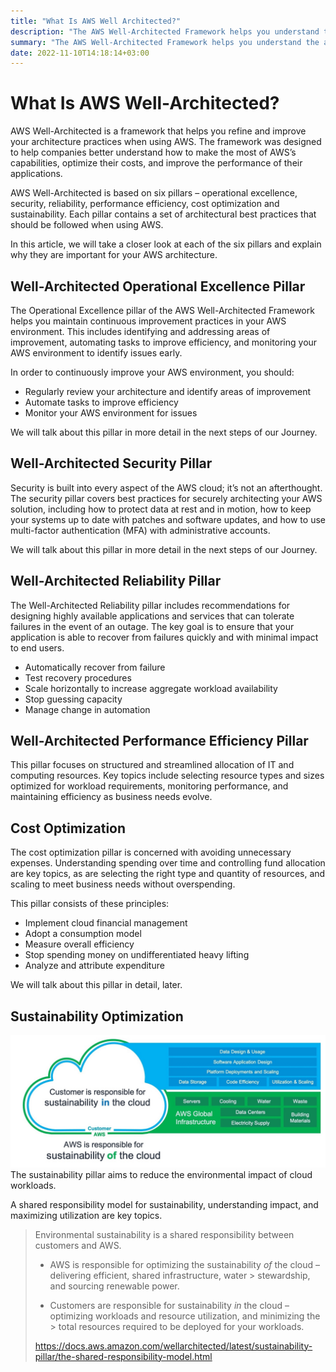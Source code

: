 ```yaml
---
title: "What Is AWS Well Architected?"
description: "The AWS Well-Architected Framework helps you understand the architectural principles of AWS and how they can be applied to design systems that are reliable, secure, efficient, and cost-effective."
summary: "The AWS Well-Architected Framework helps you understand the architectural principles of AWS and how they can be applied to design systems that are reliable, secure, efficient, and cost-effective."
date: 2022-11-10T14:18:14+03:00
---
```




# What Is AWS Well-Architected?

AWS Well-Architected is a framework that helps you refine and improve your architecture practices when using AWS. The framework was designed to help companies better understand how to make the most of AWS’s capabilities, optimize their costs, and improve the performance of their applications.

AWS Well-Architected is based on six pillars – operational excellence, security, reliability, performance efficiency, cost optimization and sustainability. Each pillar contains a set of architectural best practices that should be followed when using AWS.

In this article, we will take a closer look at each of the six pillars and explain why they are important for your AWS architecture.

## Well-Architected Operational Excellence Pillar

The Operational Excellence pillar of the AWS Well-Architected Framework helps you maintain continuous improvement practices in your AWS environment. This includes identifying and addressing areas of improvement, automating tasks to improve efficiency, and monitoring your AWS environment to identify issues early.

In order to continuously improve your AWS environment, you should:
- Regularly review your architecture and identify areas of improvement
- Automate tasks to improve efficiency
- Monitor your AWS environment for issues

We will talk about this pillar in more detail in the next steps of our Journey.

## Well-Architected Security Pillar
Security is built into every aspect of the AWS cloud; it’s not an afterthought. The security pillar covers best practices for securely architecting your AWS solution, including how to protect data at rest and in motion, how to keep your systems up to date with patches and software updates, and how to use multi-factor authentication (MFA) with administrative accounts.

We will talk about this pillar in more detail in the next steps of our Journey.

## Well-Architected Reliability Pillar
The Well-Architected Reliability pillar includes recommendations for designing highly available applications and services that can tolerate failures in the event of an outage. The key goal is to ensure that your application is able to recover from failures quickly and with minimal impact to end users.
- Automatically recover from failure
- Test recovery procedures
- Scale horizontally to increase aggregate workload availability
- Stop guessing capacity
- Manage change in automation

## Well-Architected Performance Efficiency Pillar
This pillar focuses on structured and streamlined allocation of IT and computing resources. Key topics include selecting resource types and sizes optimized for workload requirements, monitoring performance, and maintaining efficiency as business needs evolve.

## Cost Optimization
The cost optimization pillar is concerned with avoiding unnecessary expenses. Understanding spending over time and controlling fund allocation are key topics, as are selecting the right type and quantity of resources, and scaling to meet business needs without overspending.

This pillar consists of these principles:

- Implement cloud financial management
- Adopt a consumption model
- Measure overall efficiency
- Stop spending money on undifferentiated heavy lifting
- Analyze and attribute expenditure

We will talk about this pillar in detail, later.

## Sustainability Optimization
![AWS shared sustainability responsibility](./sustainability-in-the-cloud.jpeg)
The sustainability pillar aims to reduce the environmental impact of cloud workloads.

A shared responsibility model for sustainability, understanding impact, and maximizing utilization are key topics.

> Environmental sustainability is a shared responsibility between
> customers and AWS.
>
> -   AWS is responsible for optimizing the sustainability  _of_  the cloud – delivering efficient, shared infrastructure, water
      > stewardship, and sourcing renewable power.
>
> -   Customers are responsible for sustainability  _in_  the cloud – optimizing workloads and resource utilization, and minimizing the
      > total resources required to be deployed for your workloads.
>
> https://docs.aws.amazon.com/wellarchitected/latest/sustainability-pillar/the-shared-responsibility-model.html
